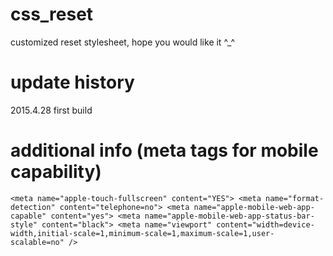 # css_reset
customized reset stylesheet, hope you would like it ^_^

# update history

2015.4.28 first build

# additional info (meta tags for mobile capability)

`
<meta name="apple-touch-fullscreen" content="YES">
<meta name="format-detection" content="telephone=no">
<meta name="apple-mobile-web-app-capable" content="yes">
<meta name="apple-mobile-web-app-status-bar-style" content="black">
<meta name="viewport" content="width=device-width,initial-scale=1,minimum-scale=1,maximum-scale=1,user-scalable=no" />
`
